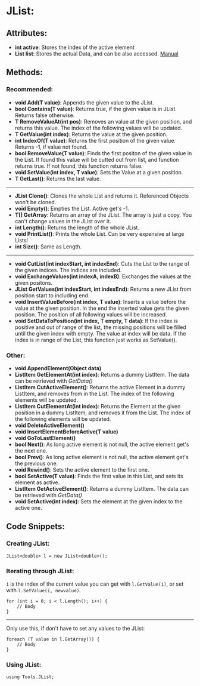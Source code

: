 # JList:
## Attributes:
- **int active**: Stores the index of the active element
- **List list**: Stores the actual Data, and can be also accessed. [Manual](https://docs.microsoft.com/de-de/dotnet/api/system.collections.generic.list-1?view=net-5.0)

## Methods:
### Recommended:
- **void Add(T value)**: Appends the given value to the JList.
- **bool Contains(T value)**: Returns true, if the given value is in JList. Returns false otherwise.
- **T RemoveValueAt(int pos)**: Removes an value at the given position, and returns this value. The index of the following values will be updated.
- **T GetValue(int index)**: Returns the value at the given position.
- **int IndexOf(T value)**: Returns the first position of the given value. Returns -1, if value not found.
- **bool RemoveValue(T value)**: Finds the first positon of the given value in the List. If found this value will be cutted out from list, and function returns true. If not found, this function returns false.
- **void SetValue(int index, T value)**: Sets the Value at a given position.
- **T GetLast()**: Returns the last value.

***

- **JList Clone()**: Clones the whole List and returns it. Referenced Objects won't be cloned.
- **void Empty()**: Empties the List. Active get's -1.
- **T[] GetArray**: Returns an array of the JList. The array is just a copy. You can't change values in the JList over it.
- **int Length()**: Returns the length of the whole JList.
- **void PrintList()**: Prints the whole List. Can be very expensive at large Lists!
- **int Size()**: Same as Length.

***

- **void CutList(int indexStart, int indexEnd)**: Cuts the List to the range of the given indices. The indices are included.
- **void ExchangeValues(int indexA, indexB)**: Exchanges the values at the given positons.
- **JList GetValues(int indexStart, int indexEnd)**: Returns a new JList from position start to including end.
- **void InsertValueBefore(int index, T value)**: Inserts a value before the value at the given position. In the end the inserted value gets the given position. The position of all following values will be increased.
- **void SetDataToPosition(int index, T empty, T data)**: If the index is positive and out of range of the list, the missing positions will be filled until the given index with empty. The value at index will be data. If the index is in range of the List, this function just works as SetValue().

### Other:
- **void AppendElement(Object data)**
- **ListItem GetElementAt(int index)**: Returns a dummy ListItem. The data can be retrieved with *GetData()*
- **ListItem CutActiveElement()**: Returns the active Element in a dummy ListItem, and removes from in the List.  The index of the following elements will be updated.
- **ListItem CutElementAt(int index)**: Returns the Element at the given position in a dummy ListItem, and removes it from the List.  The index of the following elements will be updated.
- **void DeleteActiveElement()**
- **void InsertElementBeforeActive(T value)**
- **void GoToLastElement()**
- **bool Next()**: As long active element is not null, the active element get's the next one.
- **bool Prev()**: As long active element is not null, the active element get's the previous one.
- **void Rewind()**: Sets the active element to the first one.
- **bool SetActive(T value)**: Finds the first value in this List, and sets its element as active.
- **ListItem GetActiveElement()**: Returns a dummy ListItem. The data can be retrieved with *GetData()*
- **void SetActive(int index)**: Sets the element at the given index to the active one.

## Code Snippets:
### Creating JList:
`JList<double> l = new JList<double>();`

### Iterating through JList:

`i` is the index of the current value you can get with `l.GetValue(i)`, or set with `l.SetValue(i, newvalue)`.
```
for (int i = 0; i < l.Length(); i++) {
    // Body
}
```

***

Only  use this, if don't have to set any values to the JList:
```
foreach (T value in l.GetArray()) {
    // Body
}
```

### Using JList:
```
using Tools.JList;
```
